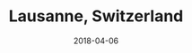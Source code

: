 ---
title: Lausanne, Switzerland
date: 2018-04-06
countries:
  - Switzerland
resources:
  - src: feature.jpg
    params: 
      weight: 0
  - src: DSCF5434.jpg
    params: 
      weight: 1
  - src: DSCF5465.jpg
    params: 
      weight: 2
  - src: DSCF5471.jpg
    params: 
      weight: 3
  - src: DSCF5466.jpg
    params: 
      weight: 4
  - src: DSCF5472.jpg
    params: 
      weight: 5
  - src: DSCF5478.jpg
    params: 
      weight: 6
  - src: DSCF5472.jpg
    params: 
      weight: 7
  - src: DSCF5481.jpg
    params: 
      weight: 8
  - src: DSCF5498.jpg
    params: 
      weight: 9
  - src: DSCF5511.jpg
    params: 
      weight: 10
  - src: DSCF5569.jpg
    params: 
      weight: 11
  - src: DSCF5574.jpg
    params: 
      weight: 12
  - src: DSCF5592.jpg
    params: 
      weight: 13
  - src: DSCF5617.jpg
    params: 
      weight: 14
---